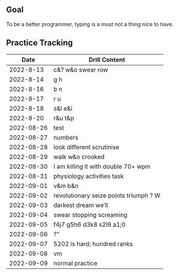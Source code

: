 ## Goal

To be a better programmer, typing is a must not a thing nice to have.



## Practice Tracking

| Date      | Drill Content     |
| --------- | ----------------- |
| 2022-8-13 | c&? w&o swear row |
| 2022-8-14 | g h               |
| 2022-8-16 | b n               |
| 2022-8-17 | r u               |
| 2022-8-18 | s&l e&i               |
| 2022-8-20 | r&u t&p               |
| 2022-08-26 | test |
| 2022-08-27 | numbers |
| 2022-08-28 | look different scrutinise |
| 2022-08-29 | walk w&o crooked |
| 2022-08-30 | I am killing it with double 70+ wpm |
| 2022-08-31 | physiology activities task |
| 2022-09-01 | v&m b&n |
| 2022-09-02 | revolutionary seize points triumph ? W |
| 2022-09-03 | darkest dream we’ll |
| 2022-09-04 | swear stopping screaming |
| 2022-09-05 | f4j7 g5h6 d3k8 s2l9 a1;0 |
| 2022-09-06 | ?” |
| 2022-09-07 | 5202 is hard; hundred ranks |
| 2022-09-08 | vm |
| 2022-09-09 | normal practice |
